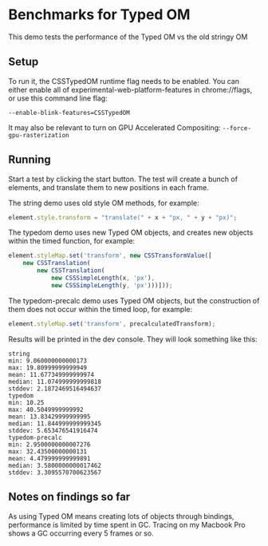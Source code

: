 # Benchmarks for Typed OM

This demo tests the performance of the Typed OM vs the old stringy OM

## Setup
To run it, the CSSTypedOM runtime flag needs to be enabled.
You can either enable all of experimental-web-platform-features in
chrome://flags, or use this command line flag:

`--enable-blink-features=CSSTypedOM`


It may also be relevant to turn on GPU Accelerated Compositing:
`--force-gpu-rasterization`

## Running
Start a test by clicking the start button. The test will create a
bunch of elements, and translate them to new positions in each frame.

The string demo uses old style OM methods, for example:

```javascript
element.style.transform = "translate(" + x + "px, " + y + "px)";
```


The typedom demo uses new Typed OM objects, and creates new objects
within the timed function, for example:

```javascript
element.styleMap.set('transform', new CSSTransformValue([
    new CSSTranslation(
        new CSSTranslation(
            new CSSSimpleLength(x, 'px'),
            new CSSSimpleLength(y, 'px')))]));
```

The typedom-precalc demo uses Typed OM objects, but the construction
of them does not occur within the timed loop, for example:

```javascript
element.styleMap.set('transform', precalculatedTransform);
```


Results will be printed in the dev console. They will look something
like this:
```
string
min: 9.060000000000173
max: 19.80999999999949
mean: 11.677349999999974
median: 11.074999999999818
stddev: 2.1872469516494637
typedom
min: 10.25
max: 40.5049999999992
mean: 13.83429999999995
median: 11.844999999999345
stddev: 5.653476541916474
typedom-precalc
min: 2.9500000000007276
max: 32.43500000000131
mean: 4.479999999999891
median: 3.5800000000017462
stddev: 3.3095570700623567
```

## Notes on findings so far
As using Typed OM means creating lots of objects through bindings,
performance is limited by time spent in GC.
Tracing on my Macbook Pro shows a GC occurring every 5 frames or so.

